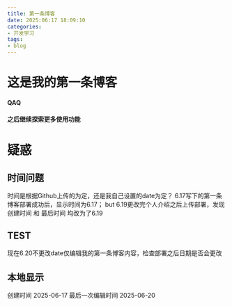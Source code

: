 ```yaml
---
title: 第一条博客
date: 2025:06:17 18:09:10
categories:
- 开发学习
tags:
- blog
---
```

# 这是我的第一条博客
#### QAQ

#### 之后继续探索更多使用功能

# 疑惑
## 时间问题
时间是根据Github上传的为定，还是我自己设置的date为定？
6.17写下的第一条博客部署成功后，显示时间为6.17； but 6.19更改完个人介绍之后上传部署，发现 创建时间 和 最后时间 均改为了6.19

## TEST
现在6.20不更改date仅编辑我的第一条博客内容，检查部署之后日期是否会更改

## 本地显示
创建时间 2025-06-17
最后一次编辑时间 2025-06-20